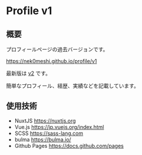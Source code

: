 # Profile v1

## 概要

プロフィールページの過去バージョンです。

https://nek0meshi.github.io/profile/v1

最新版は [v2](https://github.com/nek0meshi/profile/tree/master/v2) です。

簡単なプロフィール、経歴、実績などを記載しています。

## 使用技術

* NuxtJS https://nuxtjs.org
* Vue.js https://jp.vuejs.org/index.html
* SCSS https://sass-lang.com
* bulma https://bulma.io/
* Github Pages https://docs.github.com/pages
